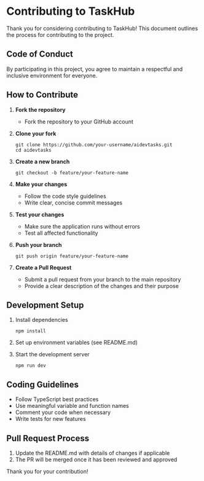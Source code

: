 # Contributing to TaskHub

Thank you for considering contributing to TaskHub! This document outlines the process for contributing to the project.

## Code of Conduct

By participating in this project, you agree to maintain a respectful and inclusive environment for everyone.

## How to Contribute

1. **Fork the repository**
   - Fork the repository to your GitHub account

2. **Clone your fork**
   ```
   git clone https://github.com/your-username/aidevtasks.git
   cd aidevtasks
   ```

3. **Create a new branch**
   ```
   git checkout -b feature/your-feature-name
   ```

4. **Make your changes**
   - Follow the code style guidelines
   - Write clear, concise commit messages

5. **Test your changes**
   - Make sure the application runs without errors
   - Test all affected functionality

6. **Push your branch**
   ```
   git push origin feature/your-feature-name
   ```

7. **Create a Pull Request**
   - Submit a pull request from your branch to the main repository
   - Provide a clear description of the changes and their purpose

## Development Setup

1. Install dependencies
   ```
   npm install
   ```

2. Set up environment variables (see README.md)

3. Start the development server
   ```
   npm run dev
   ```

## Coding Guidelines

- Follow TypeScript best practices
- Use meaningful variable and function names
- Comment your code when necessary
- Write tests for new features

## Pull Request Process

1. Update the README.md with details of changes if applicable
2. The PR will be merged once it has been reviewed and approved

Thank you for your contribution!